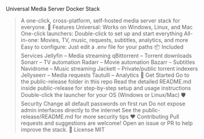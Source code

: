 Universal Media Server Docker Stack
> A one-click, cross-platform, self-hosted media server stack for everyone.
🚀 Features
Universal: Works on Windows, Linux, and Mac
One-click launchers: Double-click to set up and start everything
All-in-one: Movies, TV, music, requests, subtitles, analytics, and more
Easy to configure: Just edit a .env file for your paths
📦 Included Services
Jellyfin – Media streaming
qBittorrent – Torrent downloads
Sonarr – TV automation
Radarr – Movie automation
Bazarr – Subtitles
Navidrome – Music streaming
Jackett – Private/public torrent indexers
Jellyseerr – Media requests
Tautulli – Analytics
📖 Get Started
Go to the public-release folder in this repo
Read the detailed README.md inside public-release for step-by-step setup and usage instructions
Double-click the launcher for your OS (Windows or Linux/Mac)
🛡️ Security
Change all default passwords on first run
Do not expose admin interfaces directly to the internet
See the public-release/README.md for more security tips
❤️ Contributing
Pull requests and suggestions are welcome! Open an issue or PR to help improve the stack.
📄 License
MIT
